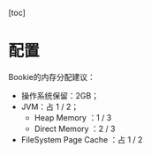 [toc]

# 配置



Bookie的内存分配建议：

- 操作系统保留：2GB；
- JVM：占 1 / 2；
  - Heap Memory ：1 / 3
  - Direct Memory ：2 / 3
- FileSystem Page Cache ：占 1 / 2